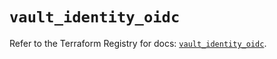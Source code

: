 # `vault_identity_oidc`

Refer to the Terraform Registry for docs: [`vault_identity_oidc`](https://registry.terraform.io/providers/hashicorp/vault/4.2.0/docs/resources/identity_oidc).
